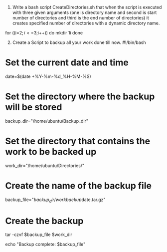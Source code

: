 1. Write a bash script CreateDirectories.sh that when the script is executed with three given arguments (one is directory name and second is start number of directories and third is the end number of directories) it creates specified number of directories with a dynamic directory name.

for ((i=$2;i<=$3;i++))
do
mkdir $1$i
done

2. Create a Script to backup all your work done till now.
#!/bin/bash

# Set the current date and time
date=$(date +%Y-%m-%d_%H-%M-%S)

# Set the directory where the backup will be stored
backup_dir="/home/ubuntu/Backup_dir"

# Set the directory that contains the work to be backed up
work_dir="/home/ubuntu/Directories/"

# Create the name of the backup file
backup_file="$backup_dir/workbackup$date.tar.gz"

# Create the backup
tar -czvf $backup_file $work_dir

echo "Backup complete: $backup_file"


